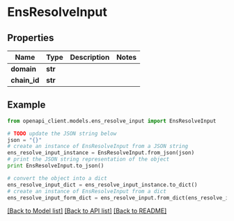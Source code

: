 # EnsResolveInput


## Properties
Name | Type | Description | Notes
------------ | ------------- | ------------- | -------------
**domain** | **str** |  | 
**chain_id** | **str** |  | 

## Example

```python
from openapi_client.models.ens_resolve_input import EnsResolveInput

# TODO update the JSON string below
json = "{}"
# create an instance of EnsResolveInput from a JSON string
ens_resolve_input_instance = EnsResolveInput.from_json(json)
# print the JSON string representation of the object
print EnsResolveInput.to_json()

# convert the object into a dict
ens_resolve_input_dict = ens_resolve_input_instance.to_dict()
# create an instance of EnsResolveInput from a dict
ens_resolve_input_form_dict = ens_resolve_input.from_dict(ens_resolve_input_dict)
```
[[Back to Model list]](../README.md#documentation-for-models) [[Back to API list]](../README.md#documentation-for-api-endpoints) [[Back to README]](../README.md)


